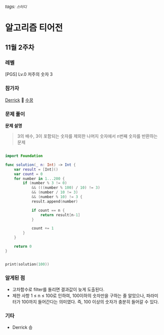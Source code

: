 ###### tags: `스터디`
# 알고리즘 티어전
## 11월 2주차

### 레벨

[PGS] Lv.0 저주의 숫자 3
 

### 참가자

[Derrick](https://github.com/derrickkim0109) 🏅 
[수꿍](https://github.com/Jeon-Minsu) 

### 문제 풀이

**문제 설명**
> 3의 배수, 3이 포함되는 숫자를 제외한 나머지 숫자에서 n번째 숫자를 반환하는 문제


```swift

import Foundation

func solution(_ n: Int) -> Int {
    var result = [Int]()
    var count = 0
    for number in 1...200 {
        if (number % 3 != 0)
            && (((number % 100) / 10) != 3)
            && (number / 10 != 3)
            && (number % 10) != 3 {
            result.append(number)

            if count == n {
                return result[n-1]
            }

            count += 1
        }
    }

    return 0
}


print(solution(100))

```

### 알게된 점

- 고차함수로 filter를 돌리면 결과값이 늦게 도출된다.
- 제한 사항 1 ≤ n ≤ 100로 인하여, 100이하의 숫자만을 구하는 줄 알았으나, 파라미터가 100까지 들어간다는 의미였다. 즉, 100 이상의 숫자가 충분히 들어갈 수 있다.


### 기타
- Derrick 승